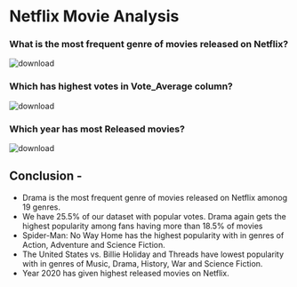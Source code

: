 # Netflix Movie Analysis
### What is the most frequent genre of movies released on Netflix?
![download](https://github.com/user-attachments/assets/ffdb4423-b029-441d-ae49-399e5e55de9b)
### Which has highest votes in Vote_Average column?
![download](https://github.com/user-attachments/assets/4b1f562a-4684-4044-8ec6-ae58dad850c8)
### Which year has most Released movies?
![download](https://github.com/user-attachments/assets/ac3614d2-385b-4609-a75c-c190e413a164)

## Conclusion - 
- Drama is the most frequent genre of movies released on Netflix amonog 19 genres.
- We have 25.5% of our dataset with popular votes. Drama again gets the highest popularity among fans having more than 18.5% of movies
- Spider-Man: No Way Home has the highest popularity with in genres of Action, Adventure and Science Fiction.
- The United States vs. Billie Holiday and Threads have lowest popularity with in genres of Music, Drama, History, War and Science Fiction.
- Year 2020 has given highest released movies on Netflix.
